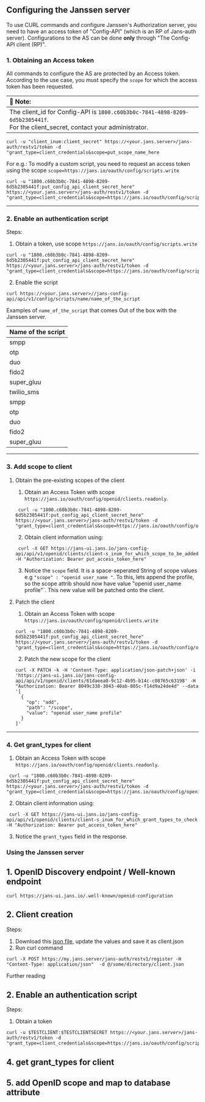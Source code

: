 ## Configuring the Janssen server

To use CURL commands and configure Janssen's Authorization server, you need to have an access token of "Config-API" (which is an RP of Jans-auth server). Configurations to the AS can be done **only** through "The Config-API client (RP)".

### 1. Obtaining an Access token
All commands to configure the AS are protected by an Access token. According to the use case, you must specify the `scope` for which the access token has been requested.

|  📝 Note: |
|:---|
| The client_id for Config-API is  `1800.c60b3b0c-7841-4898-8209-6d5b2305441f`. <br/>For the client_secret, contact your administrator.|


```
curl -u "client_inum:client_secret" https://<your.jans.server>/jans-auth/restv1/token -d  "grant_type=client_credentials&scope=put_scope_name_here
```
For e.g.: To modify a custom script, you need to request an access token using the scope `scope=https://jans.io/oauth/config/scripts.write`
```
curl -u "1800.c60b3b0c-7841-4898-8209-6d5b2305441f:put_config_api_client_secret_here" https://<your.jans.server>/jans-auth/restv1/token -d  "grant_type=client_credentials&scope=https://jans.io/oauth/config/scripts.write" 
```

***

### 2. Enable an authentication script
Steps:
1. Obtain a token, use scope `https://jans.io/oauth/config/scripts.write`
```
curl -u "1800.c60b3b0c-7841-4898-8209-6d5b2305441f:put_config_api_client_secret_here" https://<your.jans.server>/jans-auth/restv1/token -d  "grant_type=client_credentials&scope=https://jans.io/oauth/config/scripts.write" 
```
2. Enable the script
```
curl https://<your.jans.server>//jans-config-api/api/v1/config/scripts/name/name_of_the_script
```
Examples of `name_of_the_script` that comes Out of the box with the Janssen server.

| Name of the script |
|---|
| smpp  |
| otp |
| duo |
| fido2 |
| super_gluu |
| twilio_sms |
| smpp |
| otp |
| duo |
| fido2 |
| super_gluu |

***

### 3. Add scope to client
1. Obtain the pre-existing scopes of the client
    1. Obtain an Access Token with scope `https://jans.io/oauth/config/openid/clients.readonly`.
    ```
     curl -u "1800.c60b3b0c-7841-4898-8209-6d5b2305441f:put_config_api_client_secret_here" https://<your.jans.server>/jans-auth/restv1/token -d  "grant_type=client_credentials&scope=https://jans.io/oauth/config/openid/clients.readonly" 
    ```
   2. Obtain client information using:
    ```
     curl -X GET https://jans-ui.jans.io/jans-config-api/api/v1/openid/clients/client-s_inum_for_which_scope_to_be_added -H "Authorization: Bearer put_access_token_here"
    ``` 
   3. Notice the `scope` field. It is a space-seperated String of scope values e.g `"scope" : "openid user_name "`. To this, lets append the profile, so the scope attrib should now have value "openid user_name profile"`. This new value will be patched onto the client. 
   
    

1. Patch the client
	1. Obtain an Access Token with scope `https://jans.io/oauth/config/openid/clients.write`
	```
	curl -u "1800.c60b3b0c-7841-4898-8209-6d5b2305441f:put_config_api_client_secret_here" https://<your.jans.server>/jans-auth/restv1/token -d  "grant_type=client_credentials&scope=https://jans.io/oauth/config/openid/clients.write" 
	```
	2. Patch the new scope for the client 
	```
	curl -X PATCH -k -H 'Content-Type: application/json-patch+json' -i 'https://jans-ui.jans.io/jans-config-api/api/v1/openid/clients/61daeea0-9c12-4b95-b14c-c08765c63198' -H "Authorization: Bearer 8049c338-3043-40ab-805c-f14d9a24de4d" --data '[
	  {
		"op": "add",
		"path": "/scope",
		"value": "openid user_name profile"
	  }
	]'
	```
***	
### 4. Get grant_types for client

1. Obtain an Access Token with scope `https://jans.io/oauth/config/openid/clients.readonly`.
```
 curl -u "1800.c60b3b0c-7841-4898-8209-6d5b2305441f:put_config_api_client_secret_here" https://<your.jans.server>/jans-auth/restv1/token -d  "grant_type=client_credentials&scope=https://jans.io/oauth/config/openid/clients.readonly" 
```
2. Obtain client information using:
```
 curl -X GET https://jans-ui.jans.io/jans-config-api/api/v1/openid/clients/client-s_inum_for_which_grant_types_to_check -H "Authorization: Bearer put_access_token_here"
``` 
3. Notice the `grant_types` field in the response.  
   


### Using the Janssen server

## 1. OpenID Discovery endpoint / Well-known endpoint
```
curl https://jans-ui.jans.io/.well-known/openid-configuration
```
## 2. Client creation
Steps:
1. Download this [json file](https://raw.githubusercontent.com/JanssenProject/jans/main/jans-config-api/server/src/test/resources/feature/openid/clients/client.json), update the values and save it as client.json
1. Run curl command

```
curl -X POST https://my.jans.server/jans-auth/restv1/register -H "Content-Type: application/json"  -d @/some/directory/client.json
```

Further reading

## 2. Enable an authentication script
Steps:
1. Obtain a token
```
curl -u $TESTCLIENT:$TESTCLIENTSECRET https://<your.jans.server>/jans-auth/restv1/token -d  "grant_type=client_credentials&scope=https://jans.io/oauth/config/scripts.write" 

```


## 4. get grant_types for client
## 5. add OpenID scope and map to database attribute
